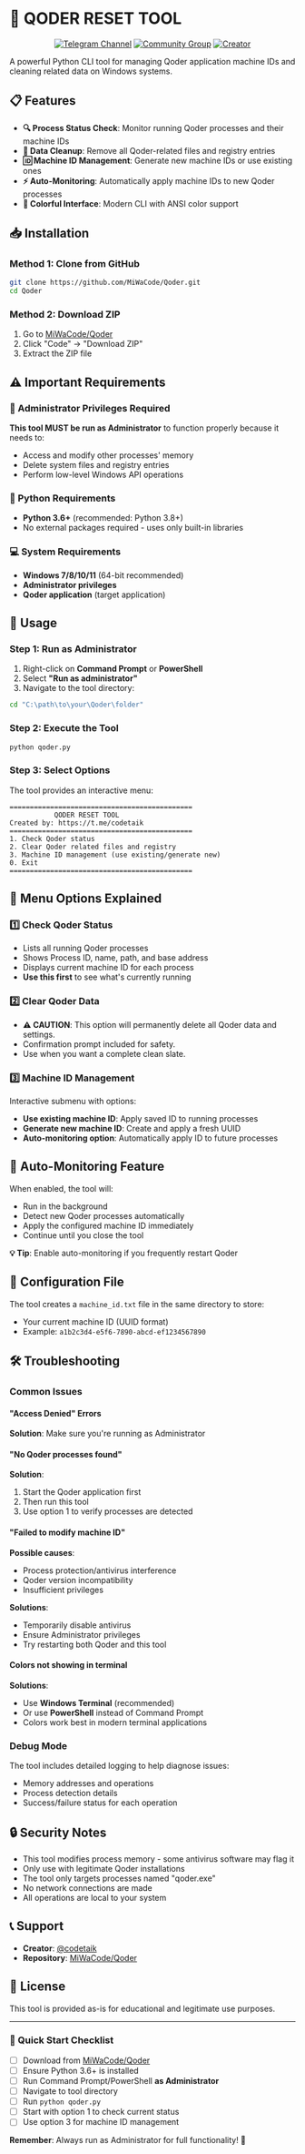 # 🔧 QODER RESET TOOL

<div align="center">

[![Telegram Channel](https://img.shields.io/badge/Telegram-@codetaik-blue?style=for-the-badge&logo=telegram)](https://t.me/codetaik)
[![Community Group](https://img.shields.io/badge/Community-Code%20%26%20Talk-orange?style=for-the-badge&logo=telegram)](https://t.me/+k4fB8V7JmAwzMDE0)
[![Creator](https://img.shields.io/badge/Creator-MiWaCode-green?style=for-the-badge&logo=github)](https://github.com/MiWaCode)

</div>

A powerful Python CLI tool for managing Qoder application machine IDs and cleaning related data on Windows systems.

## 📋 Features

- **🔍 Process Status Check**: Monitor running Qoder processes and their machine IDs
- **🧹 Data Cleanup**: Remove all Qoder-related files and registry entries
- **🆔 Machine ID Management**: Generate new machine IDs or use existing ones
- **⚡ Auto-Monitoring**: Automatically apply machine IDs to new Qoder processes
- **🎨 Colorful Interface**: Modern CLI with ANSI color support

## 📥 Installation

### Method 1: Clone from GitHub
```bash
git clone https://github.com/MiWaCode/Qoder.git
cd Qoder
```

### Method 2: Download ZIP
1. Go to [MiWaCode/Qoder](https://github.com/MiWaCode/Qoder)
2. Click "Code" → "Download ZIP"
3. Extract the ZIP file

## ⚠️ Important Requirements

### 🔑 Administrator Privileges Required
**This tool MUST be run as Administrator** to function properly because it needs to:
- Access and modify other processes' memory
- Delete system files and registry entries
- Perform low-level Windows API operations

### 🐍 Python Requirements
- **Python 3.6+** (recommended: Python 3.8+)
- No external packages required - uses only built-in libraries

### 💻 System Requirements
- **Windows 7/8/10/11** (64-bit recommended)
- **Administrator privileges**
- **Qoder application** (target application)

## 🚀 Usage

### Step 1: Run as Administrator
1. Right-click on **Command Prompt** or **PowerShell**
2. Select **"Run as administrator"**
3. Navigate to the tool directory:
```cmd
cd "C:\path\to\your\Qoder\folder"
```

### Step 2: Execute the Tool
```cmd
python qoder.py
```

### Step 3: Select Options
The tool provides an interactive menu:

```
=============================================
           QODER RESET TOOL
Created by: https://t.me/codetaik
=============================================
1. Check Qoder status
2. Clear Qoder related files and registry
3. Machine ID management (use existing/generate new)
0. Exit
=============================================
```

## 📖 Menu Options Explained

### 1️⃣ Check Qoder Status
- Lists all running Qoder processes
- Shows Process ID, name, path, and base address
- Displays current machine ID for each process
- **Use this first** to see what's currently running

### 2️⃣ Clear Qoder Data
- **⚠️ CAUTION**: This option will permanently delete all Qoder data and settings.
- Confirmation prompt included for safety.
- Use when you want a complete clean slate.

### 3️⃣ Machine ID Management
Interactive submenu with options:
- **Use existing machine ID**: Apply saved ID to running processes
- **Generate new machine ID**: Create and apply a fresh UUID
- **Auto-monitoring option**: Automatically apply ID to future processes

## 🔄 Auto-Monitoring Feature

When enabled, the tool will:
- Run in the background
- Detect new Qoder processes automatically
- Apply the configured machine ID immediately
- Continue until you close the tool

**💡 Tip**: Enable auto-monitoring if you frequently restart Qoder

## 📁 Configuration File

The tool creates a `machine_id.txt` file in the same directory to store:
- Your current machine ID (UUID format)
- Example: `a1b2c3d4-e5f6-7890-abcd-ef1234567890`

## 🛠️ Troubleshooting

### Common Issues

#### "Access Denied" Errors
**Solution**: Make sure you're running as Administrator

#### "No Qoder processes found"
**Solution**: 
1. Start the Qoder application first
2. Then run this tool
3. Use option 1 to verify processes are detected

#### "Failed to modify machine ID"
**Possible causes**:
- Process protection/antivirus interference
- Qoder version incompatibility
- Insufficient privileges

**Solutions**:
- Temporarily disable antivirus
- Ensure Administrator privileges
- Try restarting both Qoder and this tool

#### Colors not showing in terminal
**Solutions**:
- Use **Windows Terminal** (recommended)
- Or use **PowerShell** instead of Command Prompt
- Colors work best in modern terminal applications

### Debug Mode
The tool includes detailed logging to help diagnose issues:
- Memory addresses and operations
- Process detection details
- Success/failure status for each operation

## 🔒 Security Notes

- This tool modifies process memory - some antivirus software may flag it
- Only use with legitimate Qoder installations
- The tool only targets processes named "qoder.exe"
- No network connections are made
- All operations are local to your system

## 📞 Support

- **Creator**: [@codetaik](https://t.me/codetaik)
- **Repository**: [MiWaCode/Qoder](https://github.com/MiWaCode/Qoder)

## 📄 License

This tool is provided as-is for educational and legitimate use purposes.

---

### 🎯 Quick Start Checklist

- [ ] Download from [MiWaCode/Qoder](https://github.com/MiWaCode/Qoder)
- [ ] Ensure Python 3.6+ is installed
- [ ] Run Command Prompt/PowerShell **as Administrator**
- [ ] Navigate to tool directory
- [ ] Run `python qoder.py`
- [ ] Start with option 1 to check current status
- [ ] Use option 3 for machine ID management

**Remember**: Always run as Administrator for full functionality! 🔑
